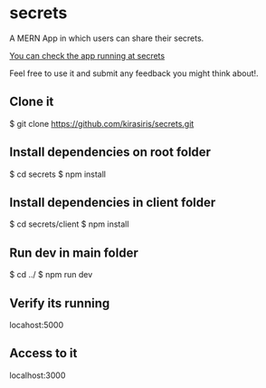# secrets
A MERN App in which users can share their secrets.

[You can check the app running at secrets](https://fast-fortress-55508.herokuapp.com/)

Feel free to use it and submit any feedback you might think about!.

## Clone it
$ git clone https://github.com/kirasiris/secrets.git

## Install dependencies on root folder
$ cd secrets
$ npm install

## Install dependencies in client folder
$ cd secrets/client
$ npm install

## Run dev in main folder
$ cd ../
$ npm run dev


## Verify its running
locahost:5000

## Access to it
localhost:3000
